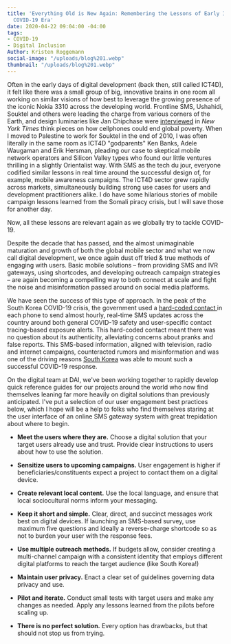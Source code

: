 ```yaml
---
title: 'Everything Old is New Again: Remembering the Lessons of Early ICT4D in the
  COVID-19 Era'
date: 2020-04-22 09:04:00 -04:00
tags:
- COVID-19
- Digital Inclusion
Author: Kristen Roggemann
social-image: "/uploads/blog%201.webp"
thumbnail: "/uploads/blog%201.webp"
---
```


Often in the early days of digital development (back then, still called ICT4D), it felt like there was a small group of big, innovative brains in one room all working on similar visions of how best to leverage the growing presence of the iconic Nokia 3310 across the developing world. Frontline SMS, Ushahidi, Souktel and others were leading the charge from various corners of the Earth, and design luminaries like Jan Chipchase were [interviewed](https://www.nytimes.com/2008/04/13/magazine/13anthropology-t.html) in *New York Times* think pieces on how cellphones could end global poverty.  When I moved to Palestine to work for Souktel in the end of 2010, I was often literally in the same room as ICT4D "godparents" Ken Banks, Adele Waugaman and Erik Hersman, pleading our case to skeptical mobile network operators and Silicon Valley types who found our little ventures thrilling in a slightly Orientalist way. With SMS as the tech du jour, everyone codified similar lessons in real time around the successful design of, for example, mobile awareness campaigns. The ICT4D sector grew rapidly across markets, simultaneously building strong use cases for users and development practitioners alike. I do have some hilarious stories of mobile campaign lessons learned from the Somali piracy crisis, but I will save those for another day.

Now, all these lessons are relevant again as we globally try to tackle COVID-19.

<!--more-->

Despite the decade that has passed, and the almost unimaginable maturation and growth of both the global mobile sector and what we now call digital development, we once again dust off tried & true methods of engaging with users. Basic mobile solutions – from providing SMS and IVR gateways, using shortcodes, and developing outreach campaign strategies – are again becoming a compelling way to both connect at scale and fight the noise and misinformation passed around on social media platforms.

We have seen the success of this type of approach. In the peak of the South Korea COVID-19 crisis, the government used a [hard-coded contact ](https://thediplomat.com/2020/03/lessons-from-south-koreas-covid-19-outbreak-the-good-bad-and-ugly/)in each phone to send almost hourly, real-time SMS updates across the country around both general COVID-19 safety and user-specific contact tracing-based exposure alerts. This hard-coded contact meant there was no question about its authenticity, alleviating concerns about pranks and false reports. This SMS-based information, aligned with television, radio and internet campaigns, counteracted rumors and misinformation and was one of the driving reasons [South Korea](https://www.ictworks.org/wp-content/uploads/2020/04/korea-flattening-covid-19-curve.pdf) was able to mount such a successful COVID-19 response.

On the digital team at DAI, we've been working together to rapidly develop quick reference guides for our projects around the world who now find themselves leaning far more heavily on digital solutions than previously anticipated.  I've put a selection of our user engagement best practices below, which I hope will be a help to folks who find themselves staring at the user interface of an online SMS gateway system with great trepidation about where to begin.

* **Meet the users where they are.** Choose a digital solution that your target users already use and trust. Provide clear instructions to users about how to use the solution.

* **Sensitize users to upcoming campaigns.** User engagement is higher if beneficiaries/constituents expect a project to contact them on a digital device.

* **Create relevant local content.** Use the local language, and ensure that local sociocultural norms inform your messaging.

* **Keep it short and simple.** Clear, direct, and succinct messages work best on digital devices. If launching an SMS-based survey, use maximum five questions and ideally a reverse-charge shortcode so as not to burden your user with the response fees.

* **Use multiple outreach methods.**  If budgets allow, consider creating a multi-channel campaign with a consistent identity that employs different digital platforms to reach the target audience (like South Korea!)

* **Maintain user privacy.** Enact a clear set of guidelines governing data privacy and use.

* **Pilot and iterate.** Conduct small tests with target users and make any changes as needed. Apply any lessons learned from the pilots before scaling up.

* **There is no perfect solution.** Every option has drawbacks, but that should not stop us from trying.